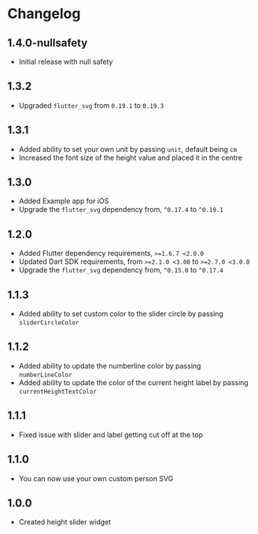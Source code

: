 # Changelog

## 1.4.0-nullsafety

* Initial release with null safety

## 1.3.2
 * Upgraded `flutter_svg` from `0.19.1` to `0.19.3`

## 1.3.1
 * Added ability to set your own unit by passing `unit`, default being `cm`
 * Increased the font size of the height value and placed it in the centre

## 1.3.0
 * Added Example app for iOS
 * Upgrade the `flutter_svg` dependency from, `^0.17.4` to `^0.19.1`

## 1.2.0

  * Added Flutter dependency requirements, `>=1.6.7 <2.0.0`
  * Updated Dart SDK requirements, from `>=2.1.0 <3.00` to `>=2.7.0 <3.0.0`
  * Upgrade the `flutter_svg` dependency from, `^0.15.0` to `^0.17.4`

## 1.1.3

  * Added ability to set custom color to the slider circle by passing `sliderCircleColor`

## 1.1.2

  * Added ability to update the numberline color by passing `numberLineColor`
  * Added ability to update the color of the current height label by passing `currentHeightTextColor`

## 1.1.1

  * Fixed issue with slider and label getting cut off at the top

## 1.1.0

  * You can now use your own custom person SVG

## 1.0.0

  * Created height slider widget
